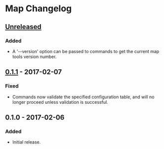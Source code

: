 # Map Changelog

## [Unreleased]
### Added
- A '--version' option can be passed to commands to get the current map tools
  version number.

## [0.1.1] - 2017-02-07
### Fixed
- Commands now validate the specified configuration table, and will no longer
  proceed unless validation is successful.

## 0.1.0 - 2017-02-06
### Added
- Initial release.

[Unreleased]: https://github.com/nvs/map/compare/v0.1.1...HEAD
[0.1.1]: https://github.com/nvs/map/compare/v0.1.0...v0.1.1
